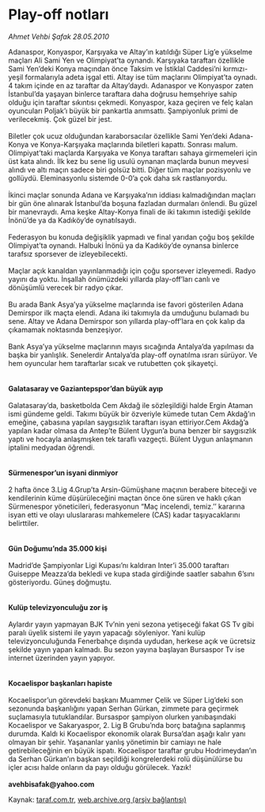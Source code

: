 # Play-off notları

*Ahmet Vehbi Şafak 28.05.2010*

<div class="yazi">Adanaspor, Konyaspor, Karşıyaka ve Altay’ın katıldığı Süper Lig’e yükselme maçları Ali Sami Yen ve Olimpiyat’ta oynandı. Karşıyaka taraftarı özellikle Sami Yen’deki Konya maçından önce Taksim ve İstiklal Caddesi’ni kırmızı-yeşil formalarıyla adeta işgal etti. Altay ise tüm maçlarını Olimpiyat’ta oynadı. 4 takım içinde en az taraftar da Altay’daydı. Adanaspor ve Konyaspor zaten İstanbul’da yaşayan binlerce taraftara daha doğrusu hemşehriye sahip olduğu için taraftar sıkıntısı çekmedi. Konyaspor, kaza geçiren ve felç kalan oyuncuları Poljak’ı büyük bir pankartla anımsattı. Şampiyonluk primi de verilecekmiş. Çok güzel bir jest. <br/><br/>Biletler çok ucuz olduğundan karaborsacılar özellikle Sami Yen’deki Adana-Konya ve Konya-Karşıyaka maçlarında biletleri kapattı. Sonrası malum. Olimpiyat’taki maçlarda Karşıyaka ve Konya taraftarı sahaya girmemeleri için üst kata alındı. İlk kez bu sene lig usulü oynanan maçlarda bunun meyvesi alındı ve altı maçın sadece biri golsüz bitti. Diğer tüm maçlar pozisyonlu ve gollüydü. Eleminasyonlu sistemde 0-0’a çok daha sık rastlanıyordu. <br/><br/>İkinci maçlar sonunda Adana ve Karşıyaka’nın iddiası kalmadığından maçları bir gün öne alınarak İstanbul’da boşuna fazladan durmaları önlendi. Bu güzel bir manevraydı. Ama keşke Altay-Konya finali de iki takımın istediği şekilde İnönü’de ya da Kadıköy’de oynatılsaydı. <br/><br/>Federasyon bu konuda değişiklik yapmadı ve final yarıdan çoğu boş şekilde Olimpiyat’ta oynandı. Halbuki İnönü ya da Kadıköy’de oynansa binlerce tarafsız sporsever de izleyebilecekti. <br/><br/>Maçlar açık kanaldan yayınlanmadığı için çoğu sporsever izleyemedi. Radyo yayını da yoktu. İnşallah önümüzdeki yıllarda play-off’ları canlı ve dönüşümlü verecek bir radyo çıkar. <br/><br/>Bu arada Bank Asya’ya yükselme maçlarında ise favori gösterilen Adana Demirspor ilk maçta elendi. Adana iki takımıyla da umduğunu bulamadı bu sene. Altay ve Adana Demirspor son yıllarda play-off’lara en çok kalıp da çıkamamak noktasında benzeşiyor. <br/><br/>Bank Asya’ya yükselme maçlarının mayıs sıcağında Antalya’da yapılması da başka bir yanlışlık. Senelerdir Antalya’da play-off oynatılma ısrarı sürüyor. Ve hem oyuncular hem taraftarlar sıcak ve rutubetten çok şikayetçi.   <b><br/><br/><br/>Galatasaray ve Gaziantepspor’dan büyük ayıp</b> <br/><br/>Galatasaray’da, basketbolda Cem Akdağ ile sözleşildiği halde Ergin Ataman ismi gündeme geldi. Takımı büyük bir özveriyle kümede tutan Cem Akdağ’ın emeğine, çabasına yapılan saygısızlık taraftarı isyan ettiriyor.Cem Akdağ’a yapılan kadar olmasa da Antep’te Bülent Uygun’a buna benzer bir saygısızlık yaptı ve hocayla anlaşmışken tek taraflı vazgeçti. Bülent Uygun anlaşmanın iptalini medyadan öğrendi.   <b><br/><br/><br/>Sürmenespor’un isyani dinmiyor</b> <br/><br/>2 hafta önce 3.Lig 4.Grup’ta Arsin-Gümüşhane maçının berabere biteceği ve kendilerinin küme düşürüleceğini maçtan önce öne süren ve haklı çıkan Sürmenespor yöneticileri, federasyonun “Maç incelendi, temiz.’’ kararına isyan etti ve olayı uluslararası mahkemelere (CAS) kadar taşıyacaklarını belirttiler.   <b><br/><br/><br/>Gün Doğumu’nda 35.000 kişi</b> <br/><br/>Madrid’de Şampiyonlar Ligi Kupası’nı kaldıran Inter’i 35.000 taraftarı Guiseppe Meazza’da bekledi ve kupa stada girdiğinde saatler sabahın 6’sını gösteriyordu. Güneş doğmuştu.   <b><br/><br/><br/>Kulüp televizyonculuğu zor iş</b> <br/><br/>Aylardır yayın yapmayan BJK Tv’nin yeni sezona yetişeceği fakat GS Tv gibi paralı üyelik sistemi ile yayın yapacağı söyleniyor. Yani kulüp televizyonculuğunda Fenerbahçe dışında uydudan, herkese açık ve ücretsiz şekilde yayın yapan kalmadı. Bu sezon yayına başlayan Bursaspor Tv ise internet üzerinden yayın yapıyor.   <b><br/><br/><br/>Kocaelispor başkanları hapiste</b> <br/><br/>Kocaelispor’un görevdeki başkanı Muammer Çelik ve Süper Lig’deki son sezonunda başkanlığını yapan Serhan Gürkan, zimmete para geçirmek suçlamasıyla tutuklandılar. Bursaspor şampiyon olurken yanıbaşındaki Kocaelispor ve Sakaryaspor, 2. Lig B Grubu’nda borç batağına saplanmış durumda. Kaldı ki Kocaelispor ekonomik olarak Bursa’dan aşağı kalır yanı olmayan bir şehir. Yaşananlar yanlış yönetimin bir camiayı ne hale getirebileceğinin en büyük ispatı. Kocaelispor taraftar grubu Hodrimeydan’ın da Serhan Gürkan’ın başkan seçildiği kongrelerdeki rolü düşünülürse bu içler acısı halde onların da payı olduğu görülecek. Yazık!<b><br/><br/>avehbisafak@yahoo.com</b></div>

Kaynak: [taraf.com.tr](http://www.taraf.com.tr:80/ahmet-vehbi-safak/makale-play-off-notlari.htm), [web.archive.org (arşiv bağlantısı)](http://web.archive.org/web/20100530083331/http://www.taraf.com.tr:80/ahmet-vehbi-safak/makale-play-off-notlari.htm)
